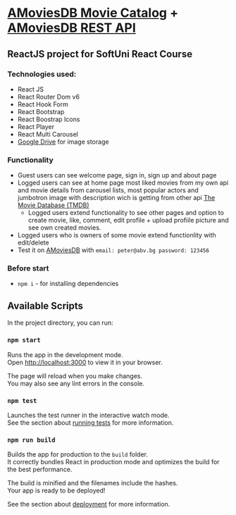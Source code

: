 # [AMoviesDB Movie Catalog](https://amoviesdb.web.app/) + [AMoviesDB REST API](https://github.com/Wickedlolz/amoviesdb-rest-api)

## ReactJS project for SoftUni React Course

### Technologies used:

-   React JS
-   React Router Dom v6
-   React Hook Form
-   React Bootstrap
-   React Boostrap Icons
-   React Player
-   React Multi Carousel
-   [Google Drive](https://developers.google.com/drive/api) for image storage

### Functionality

-   Guest users can see welcome page, sign in, sign up and about page
-   Logged users can see at home page most liked movies from my own api and movie details from carousel lists, most popular actors and jumbotron image with description wich is getting from other api [The Movie Database (TMDB)](https://www.themoviedb.org/documentation/api)
    -   Logged users extend functionality to see other pages and option to create movie, like, comment, edit profile + upload profiile picture and see own created movies.
-   Logged users who is owners of some movie extend functionlity with edit/delete
-   Test it on [AMoviesDB](https://amoviesdb.web.app/) with `email: peter@abv.bg password: 123456`

### Before start

-   `npm i` - for installing dependencies

## Available Scripts

In the project directory, you can run:

### `npm start`

Runs the app in the development mode.\
Open [http://localhost:3000](http://localhost:3000) to view it in your browser.

The page will reload when you make changes.\
You may also see any lint errors in the console.

### `npm test`

Launches the test runner in the interactive watch mode.\
See the section about [running tests](https://facebook.github.io/create-react-app/docs/running-tests) for more information.

### `npm run build`

Builds the app for production to the `build` folder.\
It correctly bundles React in production mode and optimizes the build for the best performance.

The build is minified and the filenames include the hashes.\
Your app is ready to be deployed!

See the section about [deployment](https://facebook.github.io/create-react-app/docs/deployment) for more information.

